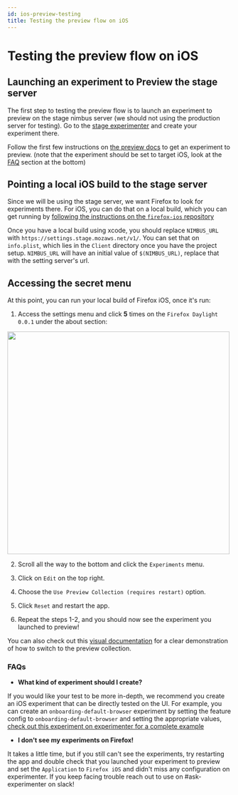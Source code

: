 ```yaml
---
id: ios-preview-testing
title: Testing the preview flow on iOS
---
```

# Testing the preview flow on iOS

## Launching an experiment to Preview the stage server
The first step to testing the preview flow is to launch an experiment
to preview on the stage nimbus server (we should not using the production server for testing). Go to the [stage experimenter](https://stage.experimenter.nonprod.dataops.mozgcp.net/nimbus/) and create your experiment there.

Follow the first few instructions on [the preview docs](console/preview.md) to get an experiment to preview. (note that the experiment should be set to target iOS, look at the [FAQ](#faq) section at the bottom)

## Pointing a local iOS build to the stage server
Since we will be using the stage server, we want Firefox to look for experiments there. For iOS, you can do that on a local build, which you can get running by [following the instructions on the `firefox-ios` repository](https://github.com/mozilla-mobile/firefox-ios/blob/main/README.md#building-the-code)

Once you have a local build using xcode, you should replace `NIMBUS_URL` with `https://settings.stage.mozaws.net/v1/`. You can set that on `info.plist`, which lies in the `Client` directory once you have the project setup. `NIMBUS_URL` will have an initial value of `$(NIMBUS_URL)`, replace that with the setting server's url.

## Accessing the secret menu
At this point, you can run your local build of Firefox iOS, once it's run:

1. Access the settings menu and click **5** times on the `Firefox Daylight 0.0.1` under the about section: 
<img src="/img/firefox-ios/secret-menu-access.png" height="500"/>

2. Scroll all the way to the bottom and click the `Experiments` menu.

3. Click on `Edit` on the top right.

4. Choose the `Use Preview Collection (requires restart)` option.

5. Click `Reset` and restart the app.

6. Repeat the steps 1-2, and you should now see the experiment you launched to preview!

You can also check out this [visual documentation](https://docs.google.com/document/d/1XPF4TQQTxRwWDrp907JtWXi4rCJ0Pg1YOpFGCHz8sBc/edit#) for a clear demonstration of how to switch to the preview collection.

### FAQs
- **What kind of experiment should I create?**


If you would like your test to be more in-depth, we recommend you create an iOS experiment that can be directly tested on the UI. For example, you can create an `onboarding-default-browser` experiment by setting the feature config to `onboarding-default-browser` and setting the appropriate values, [check out this experiment on experimenter for a complete example](https://stage.experimenter.nonprod.dataops.mozgcp.net/nimbus/teshaqtest-preview-flow-showhide-default-browser-title-image)


- **I don't see my experiments on Firefox!**


It takes a little time, but if you still can't see the experiments, try restarting the app and double check that you launched your experiment to preview and set the `Application` to `Firefox iOS` and didn't miss any configuration on experimenter. If you keep facing trouble reach out to use on #ask-experimenter on slack!


